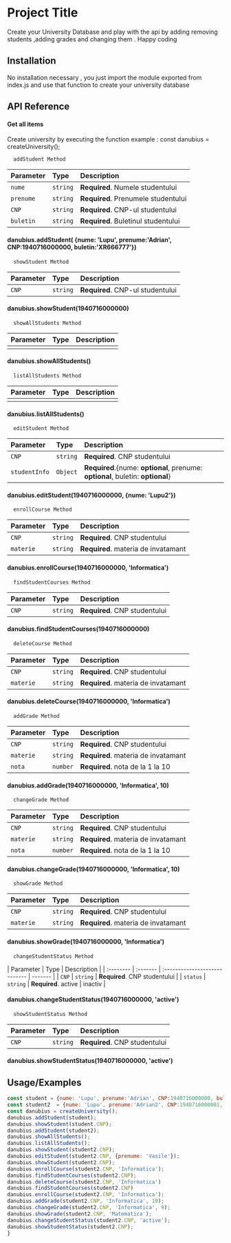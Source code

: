 # Project Title

Create your University Database and play with the api by adding removing students ,adding grades and changing them .
Happy coding

## Installation

No installation necessary , you just import the module exported from index.js and use that function to create your university database

## API Reference

#### Get all items

Create university by executing the function
example : const danubius = createUniversity();

```http
  addStudent Method
```

| Parameter | Type     | Description                         |
| :-------- | :------- | :---------------------------------- |
| `nume`    | `string` | **Required**. Numele studentului    |
| `prenume` | `string` | **Required**. Prenumele studentului |
| `CNP`     | `string` | **Required**. CNP-ul studentului    |
| `buletin` | `string` | **Required**. Buletinul studentului |

#### danubius.addStudent( {nume: 'Lupu', prenume:'Adrian', CNP:1940716000000, buletin:'XR666777'})

```http
  showStudent Method
```

| Parameter | Type     | Description                      |
| :-------- | :------- | :------------------------------- |
| `CNP`     | `string` | **Required**. CNP-ul studentului |

#### danubius.showStudent(1940716000000)

```http
  showAllStudents Method
```

| Parameter | Type | Description |
| :-------- | :--- | :---------- |
|           |      |             |

#### danubius.showAllStudents()

```http
  listAllStudents Method
```

| Parameter | Type | Description |
| :-------- | :--- | :---------- |
|           |      |             |

#### danubius.listAllStudents()

```http
  editStudent Method
```

| Parameter     | Type     | Description                                                                     |
| :------------ | :------- | :------------------------------------------------------------------------------ |
| `CNP`         | `string` | **Required**. CNP studentului                                                   |
| `studentInfo` | `Object` | **Required**.{nume: **optional**, prenume: **optional**, buletin: **optional**} |

#### danubius.editStudent(1940716000000, {nume: 'Lupu2'})

```http
  enrollCourse Method
```

| Parameter | Type     | Description                         |
| :-------- | :------- | :---------------------------------- |
| `CNP`     | `string` | **Required**. CNP studentului       |
| `materie` | `string` | **Required**. materia de invatamant |

#### danubius.enrollCourse(1940716000000, 'Informatica')

```http
  findStudentCourses Method
```

| Parameter | Type     | Description                   |
| :-------- | :------- | :---------------------------- |
| `CNP`     | `string` | **Required**. CNP studentului |

#### danubius.findStudentCourses(1940716000000)

```http
  deleteCourse Method
```

| Parameter | Type     | Description                         |
| :-------- | :------- | :---------------------------------- |
| `CNP`     | `string` | **Required**. CNP studentului       |
| `materie` | `string` | **Required**. materia de invatamant |

#### danubius.deleteCourse(1940716000000, 'Informatica')

```http
  addGrade Method
```

| Parameter | Type     | Description                         |
| :-------- | :------- | :---------------------------------- |
| `CNP`     | `string` | **Required**. CNP studentului       |
| `materie` | `string` | **Required**. materia de invatamant |
| `nota`    | `number` | **Required**. nota de la 1 la 10    |

#### danubius.addGrade(1940716000000, 'Informatica', 10)

```http
  changeGrade Method
```

| Parameter | Type     | Description                         |
| :-------- | :------- | :---------------------------------- |
| `CNP`     | `string` | **Required**. CNP studentului       |
| `materie` | `string` | **Required**. materia de invatamant |
| `nota`    | `number` | **Required**. nota de la 1 la 10    |

#### danubius.changeGrade(1940716000000, 'Informatica', 10)

```http
  showGrade Method
```

| Parameter | Type     | Description                         |
| :-------- | :------- | :---------------------------------- |
| `CNP`     | `string` | **Required**. CNP studentului       |
| `materie` | `string` | **Required**. materia de invatamant |

#### danubius.showGrade(1940716000000, 'Informatica')

```http
  changeStudentStatus Method
```

| Parameter | Type     | Description                   |
| :-------- | :------- | :---------------------------- | ------- |
| `CNP`     | `string` | **Required**. CNP studentului |
| `status`  | `string` | **Required**. active          | inactiv |

#### danubius.changeStudentStatus(1940716000000, 'active')

```http
  showStudentStatus Method
```

| Parameter | Type     | Description                   |
| :-------- | :------- | :---------------------------- |
| `CNP`     | `string` | **Required**. CNP studentului |

#### danubius.showStudentStatus(1940716000000, 'active')

## Usage/Examples

```javascript
const student = {nume: 'Lupu', prenume:'Adrian', CNP:1940716000000, buletin:'XR666777'};
const student2  = {nume: 'Lupu', prenume:'Adrian2', CNP:1940716000001, buletin:'XR666777'};
const danubius = createUniversity();
danubius.addStudent(student);
danubius.showStudent(student.CNP);
danubius.addStudent(student2);
danubius.showAllStudents();
danubius.listAllStudents();
danubius.showStudent(student2.CNP);
danubius.editStudent(student2.CNP, {prenume: 'Vasile'});
danubius.showStudent(student2.CNP);
danubius.enrollCourse(student2.CNP, 'Informatica');
danubius.findStudentCourses(student2.CNP);
danubius.deleteCourse(student2.CNP, 'Informatica')
danubius.findStudentCourses(student2.CNP)
danubius.enrollCourse(student2.CNP, 'Informatica');
danubius.addGrade(student2.CNP, 'Informatica', 10);
danubius.changeGrade(student2.CNP, 'Informatica', 9);
danubius.showGrade(student2.CNP, 'Matematica');
danubius.changeStudentStatus(student2.CNP, 'active');
danubius.showStudentStatus(student2.CNP);
}
```
